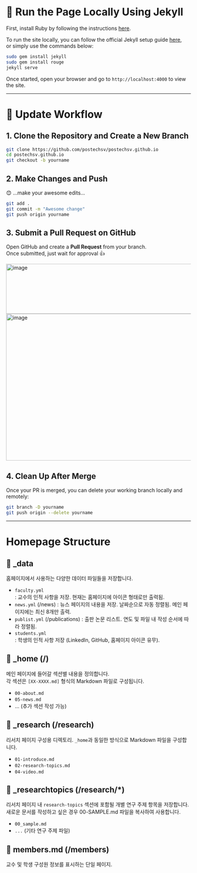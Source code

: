 # 🚀 Run the Page Locally Using Jekyll

First, install Ruby by following the instructions [here](https://www.ruby-lang.org/en/documentation/installation/).

To run the site locally, you can follow the official Jekyll setup guide [here](https://jekyllrb.com/),  
or simply use the commands below:

```bash
sudo gem install jekyll
sudo gem install rouge
jekyll serve
```

Once started, open your browser and go to `http://localhost:4000` to view the site.

---

# 🔄 Update Workflow

## 1. Clone the Repository and Create a New Branch

```bash
git clone https://github.com/postechsv/postechsv.github.io
cd postechsv.github.io
git checkout -b yourname
```


## 2. Make Changes and Push

😊 ...make your awesome edits...

```bash
git add .
git commit -m "Awesome change"
git push origin yourname
```

## 3. Submit a Pull Request on GitHub

Open GitHub and create a **Pull Request** from your branch.  
Once submitted, just wait for approval 👍

<img width="800" height="136" alt="image" src="https://github.com/user-attachments/assets/e4779023-79c2-4420-9539-64cf35c69554" />

<img width="800" height="400" alt="image" src="https://github.com/user-attachments/assets/6784431a-b675-434b-a849-70eb875f2ee9" />

## 4. Clean Up After Merge

Once your PR is merged, you can delete your working branch locally and remotely:

```bash
git branch -D yourname
git push origin --delete yourname
```

---
# Homepage Structure

## 📁 _data
홈페이지에서 사용하는 다양한 데이터 파일들을 저장합니다.

- `faculty.yml`  
  : 교수의 인적 사항을 저장. 현재는 홈페이지에 아이콘 형태로만 출력됨.
- `news.yml`  (/news)
  : 뉴스 페이지의 내용을 저장. 날짜순으로 자동 정렬됨. 메인 페이지에는 최신 8개만 출력.
- `publist.yml`  (/publications)
  : 출판 논문 리스트. 연도 및 파일 내 작성 순서에 따라 정렬됨.
- `students.yml`  
  : 학생의 인적 사항 저장 (LinkedIn, GitHub, 홈페이지 아이콘 유무).

## 📁 _home (/)
메인 페이지에 들어갈 섹션별 내용을 정의합니다.  
각 섹션은 `[XX-XXXX.md]` 형식의 Markdown 파일로 구성됩니다.

- `00-about.md`  
- `05-news.md`  
- … (추가 섹션 작성 가능)

## 📁 _research (/research)
리서치 페이지 구성용 디렉토리. `_home`과 동일한 방식으로 Markdown 파일을 구성합니다.

- `01-introduce.md`  
- `02-research-topics.md`  
- `04-video.md`

## 📁 _researchtopics (/research/*)
리서치 페이지 내 `research-topics` 섹션에 포함될 개별 연구 주제 항목을 저장합니다.  
새로운 문서를 작성하고 싶은 경우 00-SAMPLE.md 파일을 복사하여 사용합니다.

- `00_sample.md`  
- `...` (기타 연구 주제 파일)

## 📄 members.md (/members)
교수 및 학생 구성원 정보를 표시하는 단일 페이지.
